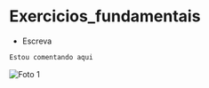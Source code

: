 # Exercicios_fundamentais

- Escreva
 
```bash
Estou comentando aqui
```
![Foto 1](https://github.com/mariabetania4/Exercicios_fundamentais/assets/99703831/04585cf1-f1bb-4c85-8ba1-702ba7439999)
